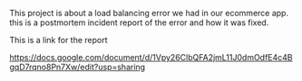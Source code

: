This project is about a load balancing error we had in our ecommerce app. this is a postmortem incident report of the error and how it was fixed.



This is a link for the report

https://docs.google.com/document/d/1Vpy26ClbQFA2jmL11J0dmOdfE4c4BgqD7rqno8Pn7Xw/edit?usp=sharing
